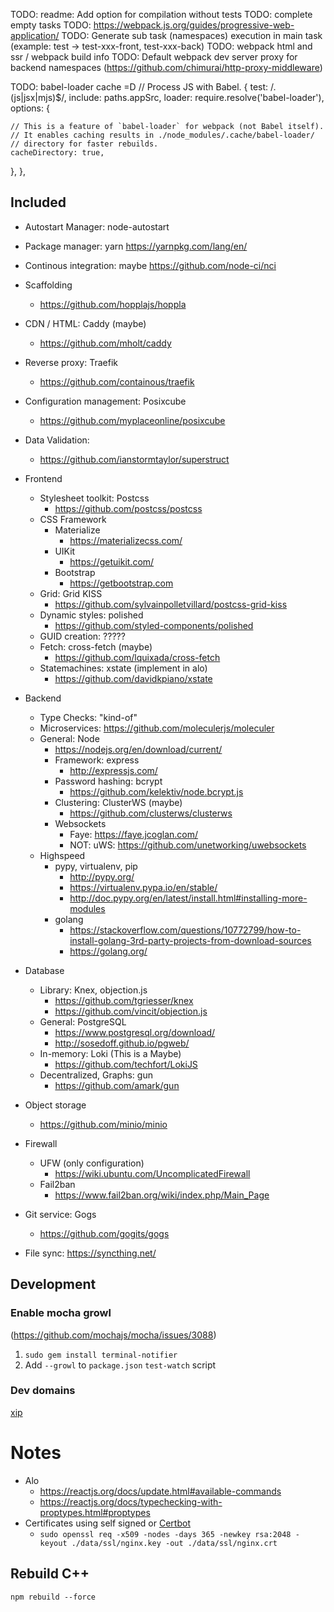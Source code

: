 TODO: readme: Add option for compilation without tests
TODO: complete empty tasks
TODO: https://webpack.js.org/guides/progressive-web-application/
TODO: Generate sub task (namespaces) execution in main task (example: test -> test-xxx-front, test-xxx-back)
TODO: webpack html and ssr / webpack build info
TODO: Default webpack dev server proxy for backend namespaces (https://github.com/chimurai/http-proxy-middleware)

TODO: babel-loader cache =D
// Process JS with Babel.
{
  test: /\.(js|jsx|mjs)$/,
  include: paths.appSrc,
  loader: require.resolve('babel-loader'),
  options: {
    
    // This is a feature of `babel-loader` for webpack (not Babel itself).
    // It enables caching results in ./node_modules/.cache/babel-loader/
    // directory for faster rebuilds.
    cacheDirectory: true,
  },
},


## Included
- Autostart Manager: node-autostart
- Package manager: yarn https://yarnpkg.com/lang/en/
- Continous integration: maybe https://github.com/node-ci/nci
- Scaffolding
  - https://github.com/hopplajs/hoppla
- CDN / HTML: Caddy (maybe)
  - https://github.com/mholt/caddy
- Reverse proxy: Traefik
  - https://github.com/containous/traefik
- Configuration management: Posixcube
  - https://github.com/myplaceonline/posixcube
- Data Validation:
  - https://github.com/ianstormtaylor/superstruct
- Frontend
  - Stylesheet toolkit: Postcss
    - https://github.com/postcss/postcss
  - CSS Framework
    - Materialize
      - https://materializecss.com/
    - UIKit
      - https://getuikit.com/
    - Bootstrap
      - https://getbootstrap.com
  - Grid: Grid KISS
    - https://github.com/sylvainpolletvillard/postcss-grid-kiss
  - Dynamic styles: polished
    - https://github.com/styled-components/polished
  - GUID creation: ?????
  - Fetch: cross-fetch (maybe)
    - https://github.com/lquixada/cross-fetch
  - Statemachines: xstate (implement in alo)
    - https://github.com/davidkpiano/xstate
- Backend
  - Type Checks: "kind-of"
  - Microservices: https://github.com/moleculerjs/moleculer
  - General: Node
    - https://nodejs.org/en/download/current/
    - Framework: express
      - http://expressjs.com/
    - Password hashing: bcrypt
      - https://github.com/kelektiv/node.bcrypt.js
    - Clustering: ClusterWS (maybe)
      - https://github.com/clusterws/clusterws
    - Websockets
      - Faye: https://faye.jcoglan.com/
      - NOT: uWS: https://github.com/unetworking/uwebsockets
  - Highspeed
    - pypy, virtualenv, pip
      - http://pypy.org/
      - https://virtualenv.pypa.io/en/stable/
      - http://doc.pypy.org/en/latest/install.html#installing-more-modules
    - golang
      - https://stackoverflow.com/questions/10772799/how-to-install-golang-3rd-party-projects-from-download-sources
      - https://golang.org/
- Database
  - Library: Knex, objection.js
    - https://github.com/tgriesser/knex
    - https://github.com/vincit/objection.js
  - General: PostgreSQL
    - https://www.postgresql.org/download/
    - http://sosedoff.github.io/pgweb/
  - In-memory: Loki (This is a Maybe)
    - https://github.com/techfort/LokiJS
  - Decentralized, Graphs: gun
    - https://github.com/amark/gun
- Object storage
  - https://github.com/minio/minio
- Firewall
  - UFW (only configuration)
    - https://wiki.ubuntu.com/UncomplicatedFirewall
  - Fail2ban
    - https://www.fail2ban.org/wiki/index.php/Main_Page
- Git service: Gogs
  - https://github.com/gogits/gogs

- File sync: https://syncthing.net/

## Development

### Enable mocha growl
(https://github.com/mochajs/mocha/issues/3088)
1. `sudo gem install terminal-notifier`
2. Add `--growl` to `package.json` `test-watch` script

### Dev domains
[xip](xip.io)


# Notes
- Alo
  - https://reactjs.org/docs/update.html#available-commands
  - https://reactjs.org/docs/typechecking-with-proptypes.html#proptypes
- Certificates using self signed or [Certbot](https://certbot.eff.org/#debianjessie-other)
    - `sudo openssl req -x509 -nodes -days 365 -newkey rsa:2048 -keyout ./data/ssl/nginx.key -out ./data/ssl/nginx.crt`


## Rebuild C++
`npm rebuild --force`